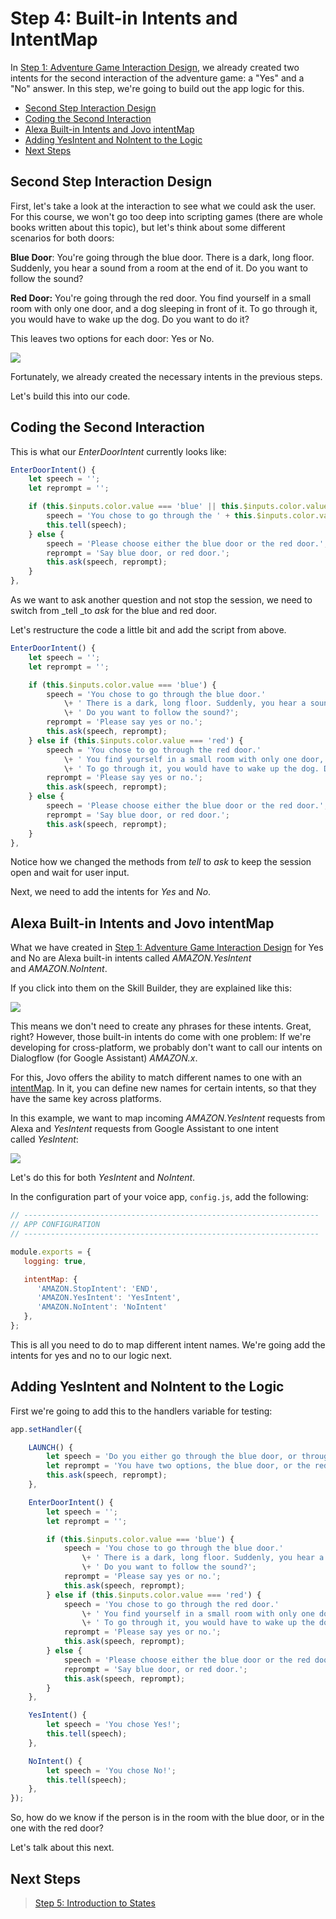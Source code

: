 # Step 4: Built-in Intents and IntentMap

In [Step 1: Adventure Game Interaction Design](./step-1-adventure-game-interaction-design.md), we already created two intents for the second interaction of the adventure game: a "Yes" and a "No" answer. In this step, we're going to build out the app logic for this.

* [Second Step Interaction Design](#second-step-interaction-design)
* [Coding the Second Interaction](#coding-the-second-interaction)
* [Alexa Built-in Intents and Jovo intentMap](#alexa-built-in-intents-and-jovo-intentmap)
* [Adding YesIntent and NoIntent to the Logic](#adding-yesintent-and-nointent-to-the-logic)
* [Next Steps](#next-steps)

## Second Step Interaction Design

First, let's take a look at the interaction to see what we could ask the user. For this course, we won't go too deep into scripting games (there are whole books written about this topic), but let's think about some different scenarios for both doors:

**Blue Door**: You're going through the blue door. There is a dark, long floor. Suddenly, you hear a sound from a room at the end of it. Do you want to follow the sound?

**Red Door:** You're going through the red door. You find yourself in a small room with only one door, and a dog sleeping in front of it. To go through it, you would have to wake up the dog. Do you want to do it?

This leaves two options for each door: Yes or No.

![](./img/second-step-interaction-model.jpg)

Fortunately, we already created the necessary intents in the previous steps.

Let's build this into our code.

## Coding the Second Interaction

This is what our _EnterDoorIntent_ currently looks like:

```javascript
EnterDoorIntent() {
    let speech = '';
    let reprompt = '';

    if (this.$inputs.color.value === 'blue' || this.$inputs.color.value === 'red') {
        speech = 'You chose to go through the ' + this.$inputs.color.value + ' door.';
        this.tell(speech);
    } else {
        speech = 'Please choose either the blue door or the red door.';
        reprompt = 'Say blue door, or red door.';
        this.ask(speech, reprompt);
    }
},
```

As we want to ask another question and not stop the session, we need to switch from _tell _to _ask_ for the blue and red door.

Let's restructure the code a little bit and add the script from above.

```javascript
EnterDoorIntent() {
    let speech = '';
    let reprompt = '';

    if (this.$inputs.color.value === 'blue') {
        speech = 'You chose to go through the blue door.'
            \+ ' There is a dark, long floor. Suddenly, you hear a sound from a room at the end of it.'
            \+ ' Do you want to follow the sound?';
        reprompt = 'Please say yes or no.';
        this.ask(speech, reprompt);
    } else if (this.$inputs.color.value === 'red') {
        speech = 'You chose to go through the red door.'
            \+ ' You find yourself in a small room with only one door, and a dog sleeping in front of it.'
            \+ ' To go through it, you would have to wake up the dog. Do you want to do it?';
        reprompt = 'Please say yes or no.';
        this.ask(speech, reprompt);
    } else {
        speech = 'Please choose either the blue door or the red door.'; 
        reprompt = 'Say blue door, or red door.'; 
        this.ask(speech, reprompt); 
    }
},
```

Notice how we changed the methods from _tell_ to _ask_ to keep the session open and wait for user input.

Next, we need to add the intents for _Yes_ and _No_.

## Alexa Built-in Intents and Jovo intentMap

What we have created in [Step 1: Adventure Game Interaction Design](./step-1-adventure-game-interaction-design.md) for Yes and No are Alexa built-in intents called _AMAZON.YesIntent_ and _AMAZON.NoIntent_.

If you click into them on the Skill Builder, they are explained like this:

![](./img/amazon-yesintent-built-in.jpg)

This means we don't need to create any phrases for these intents. Great, right? However, those built-in intents do come with one problem: If we're developing for cross-platform, we probably don't want to call our intents on Dialogflow (for Google Assistant) _AMAZON.x_.

For this, Jovo offers the ability to match different names to one with an [intentMap](https://github.com/jovotech/jovo-framework-nodejs/blob/master/docs/basic-concepts/routing/intents.md#intentmap 'docs/basic-concepts/routing/intents#intentmap'). In it, you can define new names for certain intents, so that they have the same key across platforms.

In this example, we want to map incoming _AMAZON.YesIntent_ requests from Alexa and _YesIntent_ requests from Google Assistant to one intent called _YesIntent_:

![](./img/intent-map.jpg)

Let's do this for both _YesIntent_ and _NoIntent_.

In the configuration part of your voice app, `config.js`, add the following:

```javascript
// ------------------------------------------------------------------
// APP CONFIGURATION
// ------------------------------------------------------------------

module.exports = {
   logging: true,

   intentMap: {
      'AMAZON.StopIntent': 'END',
      'AMAZON.YesIntent': 'YesIntent',
      'AMAZON.NoIntent': 'NoIntent'
   },
};
```

This is all you need to do to map different intent names. We're going add the intents for yes and no to our logic next.

## Adding YesIntent and NoIntent to the Logic

First we're going to add this to the handlers variable for testing:

```javascript
app.setHandler({

    LAUNCH() {
        let speech = 'Do you either go through the blue door, or through the red door?';
        let reprompt = 'You have two options, the blue door, or the red door.';
        this.ask(speech, reprompt);
    },

    EnterDoorIntent() {
        let speech = '';
        let reprompt = '';

        if (this.$inputs.color.value === 'blue') {
            speech = 'You chose to go through the blue door.'
                \+ ' There is a dark, long floor. Suddenly, you hear a sound from a room at the end of it.'
                \+ ' Do you want to follow the sound?';
            reprompt = 'Please say yes or no.';
            this.ask(speech, reprompt);
        } else if (this.$inputs.color.value === 'red') {
            speech = 'You chose to go through the red door.'
                \+ ' You find yourself in a small room with only one door, and a dog sleeping in front of it.'
                \+ ' To go through it, you would have to wake up the dog. Do you want to do it?';
            reprompt = 'Please say yes or no.';
            this.ask(speech, reprompt);
        } else {
            speech = 'Please choose either the blue door or the red door.';
            reprompt = 'Say blue door, or red door.';
            this.ask(speech, reprompt);
        }
    },

    YesIntent() {
        let speech = 'You chose Yes!';
        this.tell(speech);
    },

    NoIntent() {
        let speech = 'You chose No!';
        this.tell(speech);
    },
});
```

So, how do we know if the person is in the room with the blue door, or in the one with the red door?

Let's talk about this next.

## Next Steps

> [Step 5: Introduction to States](./step-5-introduction-to-states.md)

<!--[metadata]: { "description": "Learn to keep using built-in intents in your cross-platform app using the Jovo intent-map", "author": "jan-koenig" }-->
